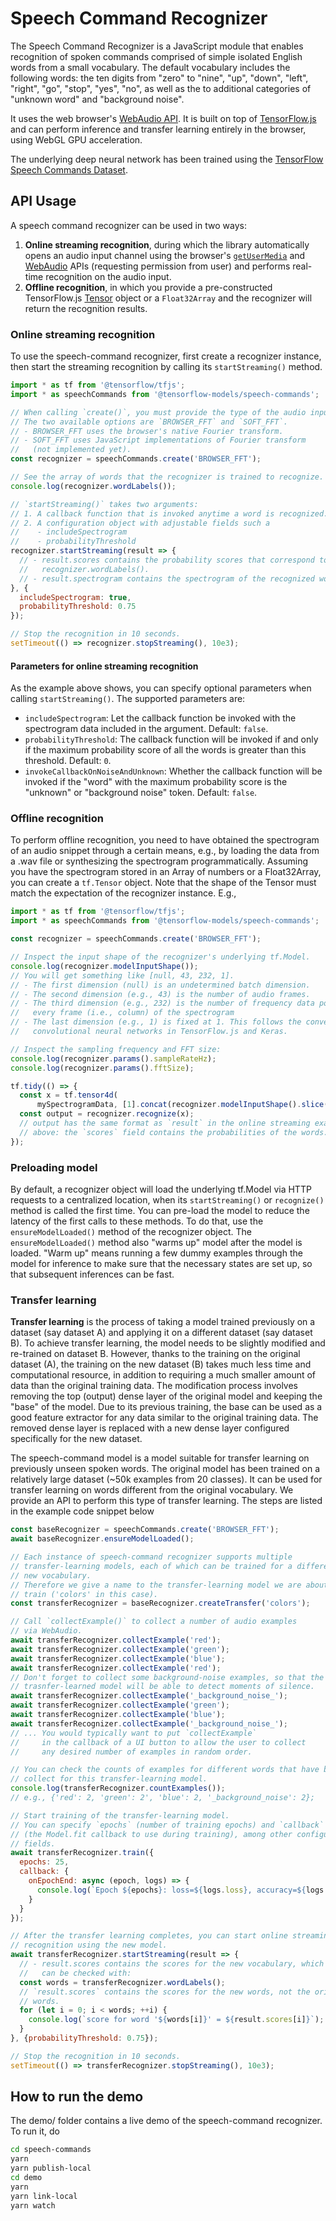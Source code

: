 # Speech Command Recognizer

The Speech Command Recognizer is a JavaScript module that enables
recognition of spoken commands comprised of simple isolated English
words from a small vocabulary. The default vocabulary includes the following
words: the ten digits from "zero" to "nine", "up", "down", "left", "right",
"go", "stop", "yes", "no", as well as the to additional categories of
"unknown word" and "background noise".

It uses the web browser's
[WebAudio API](https://developer.mozilla.org/en-US/docs/Web/API/Web_Audio_API).
It is built on top of [TensorFlow.js](https://js.tensorflow.org) and can
perform inference and transfer learning entirely in the browser, using
WebGL GPU acceleration.

The underlying deep neural network has been trained using the
[TensorFlow Speech Commands Dataset](https://www.tensorflow.org/tutorials/sequences/audio_recognition).

## API Usage

A speech command recognizer can be used in two ways:

1. **Online streaming recognition**, during which the library automatically
   opens an audio input channel using the browser's
   [`getUserMedia`](https://developer.mozilla.org/en-US/docs/Web/API/MediaDevices/getUserMedia)
   and
   [WebAudio](https://developer.mozilla.org/en-US/docs/Web/API/Web_Audio_API)
   APIs (requesting permission from user) and performs real-time recognition on
   the audio input.
2. **Offline recognition**, in which you provide a pre-constructed TensorFlow.js
   [Tensor](https://js.tensorflow.org/api/latest/#tensor) object or a
   `Float32Array` and the recognizer will return the recognition results.

### Online streaming recognition

To use the speech-command recognizer, first create a recognizer instance,
then start the streaming recognition by calling its `startStreaming()` method.

```js
import * as tf from '@tensorflow/tfjs';
import * as speechCommands from '@tensorflow-models/speech-commands';

// When calling `create()`, you must provide the type of the audio input.
// The two available options are `BROWSER_FFT` and `SOFT_FFT`.
// - BROWSER_FFT uses the browser's native Fourier transform.
// - SOFT_FFT uses JavaScript implementations of Fourier transform
//   (not implemented yet).
const recognizer = speechCommands.create('BROWSER_FFT');

// See the array of words that the recognizer is trained to recognize.
console.log(recognizer.wordLabels());

// `startStreaming()` takes two arguments:
// 1. A callback function that is invoked anytime a word is recognized.
// 2. A configuration object with adjustable fields such a
//    - includeSpectrogram
//    - probabilityThreshold
recognizer.startStreaming(result => {
  // - result.scores contains the probability scores that correspond to
  //   recognizer.wordLabels().
  // - result.spectrogram contains the spectrogram of the recognized word.
}, {
  includeSpectrogram: true,
  probabilityThreshold: 0.75
});

// Stop the recognition in 10 seconds.
setTimeout(() => recognizer.stopStreaming(), 10e3);
```

#### Parameters for online streaming recognition

As the example above shows, you can specify optional parameters when calling
`startStreaming()`. The supported parameters are:

* `includeSpectrogram`: Let the callback function be invoked with the
  spectrogram data included in the argument. Default: `false`.
* `probabilityThreshold`: The callback function will be invoked if and only if
  the maximum probability score of all the words is greater than this threshold.
  Default: `0`.
* `invokeCallbackOnNoiseAndUnknown`: Whether the callback function will be
  invoked if the "word" with the maximum probability score is the "unknown"
  or "background noise" token. Default: `false`.

### Offline recognition

To perform offline recognition, you need to have obtained the spectrogram
of an audio snippet through a certain means, e.g., by loading the data
from a .wav file or synthesizing the spectrogram programmatically.
Assuming you have the spectrogram stored in an Array of numbers or
a Float32Array, you can create a `tf.Tensor` object. Note that the
shape of the Tensor must match the expectation of the recognizer instance.
E.g.,

```js
import * as tf from '@tensorflow/tfjs';
import * as speechCommands from '@tensorflow-models/speech-commands';

const recognizer = speechCommands.create('BROWSER_FFT');

// Inspect the input shape of the recognizer's underlying tf.Model.
console.log(recognizer.modelInputShape());
// You will get something like [null, 43, 232, 1].
// - The first dimension (null) is an undetermined batch dimension.
// - The second dimension (e.g., 43) is the number of audio frames.
// - The third dimension (e.g., 232) is the number of frequency data points in
//   every frame (i.e., column) of the spectrogram
// - The last dimension (e.g., 1) is fixed at 1. This follows the convention of
//   convolutional neural networks in TensorFlow.js and Keras.

// Inspect the sampling frequency and FFT size:
console.log(recognizer.params().sampleRateHz);
console.log(recognizer.params().fftSize);

tf.tidy(() => {
  const x = tf.tensor4d(
      mySpectrogramData, [1].concat(recognizer.modelInputShape().slice(1)));
  const output = recognizer.recognize(x);
  // output has the same format as `result` in the online streaming example
  // above: the `scores` field contains the probabilities of the words.
});
```

### Preloading model

By default, a recognizer object will load the underlying
tf.Model via HTTP requests to a centralized location, when its
`startStreaming()` or `recognize()` method is called the first time.
You can pre-load the model to reduce the latency of the first calls
to these methods. To do that, use the `ensureModelLoaded()` method of the
recognizer object. The `ensureModelLoaded()` method also "warms up" model after
the model is loaded. "Warm up" means running a few dummy examples through the
model for inference to make sure that the necessary states are set up, so that
subsequent inferences can be fast.

### Transfer learning

**Transfer learning** is the process of taking a model trained
previously on a dataset (say dataset A) and applying it on a
different dataset (say dataset B).
To achieve transfer learning, the model needs to be slightly modified and
re-trained on dataset B. However, thanks to the training on
the original dataset (A), the training on the new dataset (B) takes much less
time and computational resource, in addition to requiring a much smaller amount of
data than the original training data. The modification process involves removing the
top (output) dense layer of the original model and keeping the "base" of the
model. Due to its previous training, the base can be used as a good feature
extractor for any data similar to the original training data.
The removed dense layer is replaced with a new dense layer configured
specifically for the new dataset.

The speech-command model is a model suitable for transfer learning on
previously unseen spoken words. The original model has been trained on a relatively
large dataset (~50k examples from 20 classes). It can be used for transfer learning on
words different from the original vocabulary. We provide an API to perform
this type of transfer learning. The steps are listed in the example
code snippet below

```js
const baseRecognizer = speechCommands.create('BROWSER_FFT');
await baseRecognizer.ensureModelLoaded();

// Each instance of speech-command recognizer supports multiple
// transfer-learning models, each of which can be trained for a different
// new vocabulary.
// Therefore we give a name to the transfer-learning model we are about to
// train ('colors' in this case).
const transferRecognizer = baseRecognizer.createTransfer('colors');

// Call `collectExample()` to collect a number of audio examples
// via WebAudio.
await transferRecognizer.collectExample('red');
await transferRecognizer.collectExample('green');
await transferRecognizer.collectExample('blue');
await transferRecognizer.collectExample('red');
// Don't forget to collect some background-noise examples, so that the
// trasnfer-learned model will be able to detect moments of silence.
await transferRecognizer.collectExample('_background_noise_');
await transferRecognizer.collectExample('green');
await transferRecognizer.collectExample('blue');
await transferRecognizer.collectExample('_background_noise_');
// ... You would typically want to put `collectExample`
//     in the callback of a UI button to allow the user to collect
//     any desired number of examples in random order.

// You can check the counts of examples for different words that have been
// collect for this transfer-learning model.
console.log(transferRecognizer.countExamples());
// e.g., {'red': 2, 'green': 2', 'blue': 2, '_background_noise': 2};

// Start training of the transfer-learning model.
// You can specify `epochs` (number of training epochs) and `callback`
// (the Model.fit callback to use during training), among other configuration
// fields.
await transferRecognizer.train({
  epochs: 25,
  callback: {
    onEpochEnd: async (epoch, logs) => {
      console.log(`Epoch ${epochs}: loss=${logs.loss}, accuracy=${logs.acc}`);
    }
  }
});

// After the transfer learning completes, you can start online streaming
// recognition using the new model.
await transferRecognizer.startStreaming(result => {
  // - result.scores contains the scores for the new vocabulary, which
  //   can be checked with:
  const words = transferRecognizer.wordLabels();
  // `result.scores` contains the scores for the new words, not the original
  // words.
  for (let i = 0; i < words; ++i) {
    console.log(`score for word '${words[i]}' = ${result.scores[i]}`);
  }
}, {probabilityThreshold: 0.75});

// Stop the recognition in 10 seconds.
setTimeout(() => transferRecognizer.stopStreaming(), 10e3);
```

## How to run the demo

The demo/ folder contains a live demo of the speech-command recognizer.
To run it, do

```sh
cd speech-commands
yarn
yarn publish-local
cd demo
yarn
yarn link-local
yarn watch
```
